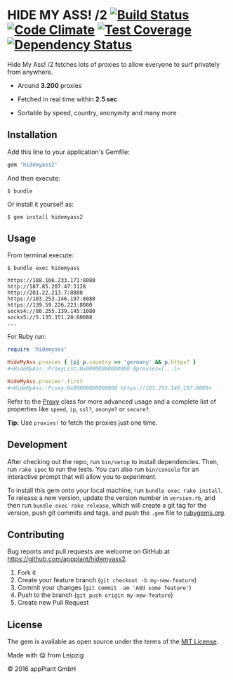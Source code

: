# HIDE MY ASS! /2 [![Build Status](https://travis-ci.org/appPlant/hidemyass2.svg?branch=master)](https://travis-ci.org/appPlant/hidemyass2) [![Code Climate](https://codeclimate.com/github/appPlant/hidemyass2/badges/gpa.svg)](https://codeclimate.com/github/appPlant/hidemyass2) [![Test Coverage](https://codeclimate.com/github/appPlant/hidemyass2/badges/coverage.svg)](https://codeclimate.com/github/appPlant/hidemyass2/coverage) [![Dependency Status](https://gemnasium.com/badges/github.com/appPlant/hidemyass2.svg)](https://gemnasium.com/github.com/appPlant/hidemyass2)

Hide My Ass! /2 fetches lots of proxies to allow everyone to surf privately from anywhere.

- Around __3.200__ proxies

- Fetched in real time within __2.5 sec__

- Sortable by speed, country, anonymity and many more

## Installation

Add this line to your application's Gemfile:

```ruby
gem 'hidemyass2'
```

And then execute:

    $ bundle

Or install it yourself as:

    $ gem install hidemyass2

## Usage

From terminal execute:

    $ bundle exec hidemyass

    https://188.166.233.171:8080
    http://187.85.207.47:3128
    http://201.22.213.7:8080
    https://103.253.146.197:8080
    https://139.59.226.223:8080
    socks4://80.255.139.145:1080
    socks5://5.135.151.28:60088
    ...

For Ruby run:

```ruby
require 'hidemyass'

HideMyAss.proxies { |p| p.country == 'germany' && p.https? }
#<HideMyAss::ProxyList:0x00000000000000 @proxies=[...]>

HideMyAss.proxies!.first
#<HideMyAss::Proxy:0x00000000000000 https://103.253.146.197:8080>
```

Refer to the [Proxy](https://github.com/appPlant/hidemyass2/blob/master/lib/hidemyass/proxy.rb) class for more advanced usage and a complete list of properties like `speed`, `ip`, `ssl?`, `anonym?` or `secure?`.

__Tip:__ Use `proxies!` to fetch the proxies just one time.

## Development

After checking out the repo, run `bin/setup` to install dependencies. Then, run `rake spec` to run the tests. You can also run `bin/console` for an interactive prompt that will allow you to experiment.

To install this gem onto your local machine, run `bundle exec rake install`. To release a new version, update the version number in `version.rb`, and then run `bundle exec rake release`, which will create a git tag for the version, push git commits and tags, and push the `.gem` file to [rubygems.org](https://rubygems.org).

## Contributing

Bug reports and pull requests are welcome on GitHub at https://github.com/appplant/hidemyass2.

1. Fork it
2. Create your feature branch (`git checkout -b my-new-feature`)
3. Commit your changes (`git commit -am 'Add some feature'`)
4. Push to the branch (`git push origin my-new-feature`)
5. Create new Pull Request


## License

The gem is available as open source under the terms of the [MIT License](http://opensource.org/licenses/MIT).

Made with :yum: from Leipzig

© 2016 appPlant GmbH

